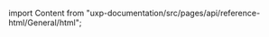 
import Content from "uxp-documentation/src/pages/api/reference-html/General/html";

<Content query="product=photoshop"/>
